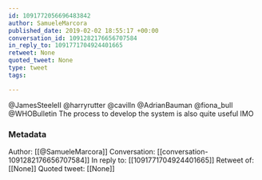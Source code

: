 ```yaml
---
id: 1091772056696483842
author: SamueleMarcora
published_date: 2019-02-02 18:55:17 +00:00
conversation_id: 1091282176656707584
in_reply_to: 1091771704924401665
retweet: None
quoted_tweet: None
type: tweet
tags:

---
```


@JamesSteeleII @harryrutter @cavilln @AdrianBauman @fiona_bull @WHOBulletin The process to develop the system is also quite useful IMO

### Metadata

Author: [[@SamueleMarcora]]
Conversation: [[conversation-1091282176656707584]]
In reply to: [[1091771704924401665]]
Retweet of: [[None]]
Quoted tweet: [[None]]
